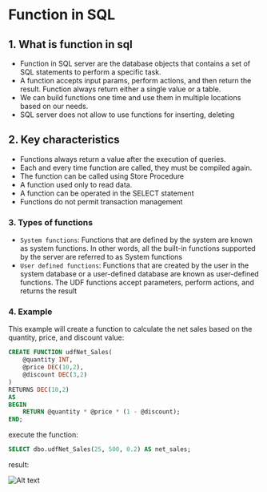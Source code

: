 # Function in SQL
## 1. What is function in sql
- Function in SQL server are the database objects that contains a set of SQL statements to perform a specific task.
- A function accepts input params, perform actions, and then return the result. Function always return either a single value or a table.
- We can build functions one time and use them in multiple locations based on our needs.
- SQL server does not allow to use functions for inserting, deleting  
## 2. Key characteristics
-  Functions always return a value after the execution of queries.
- Each and every time function are called, they must be compiled again.
- The function can be called using Store Procedure
- A function used only to read data.
- A function can be operated in the SELECT statement
- Functions do not permit transaction management
### 3. Types of functions
- `System functions`: Functions that are defined by the system are known as system functions. In other words, all the built-in functions supported by the server are referred to as System functions
- `User defined functions`: Functions that are created by the user in the system database or a user-defined database are known as user-defined functions. The UDF functions accept parameters, perform actions, and returns the result
### 4. Example
This example will create a function to calculate the net sales based on the quantity, price, and discount value:
```sql
CREATE FUNCTION udfNet_Sales(  
    @quantity INT,  
    @price DEC(10,2),  
    @discount DEC(3,2)  
)  
RETURNS DEC(10,2)  
AS   
BEGIN  
    RETURN @quantity * @price * (1 - @discount);  
END;   
```

execute the function:
```sql
SELECT dbo.udfNet_Sales(25, 500, 0.2) AS net_sales;  
```
result:

![Alt text](https://static.javatpoint.com/sqlserver/images/sql-server-functions3.png)